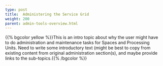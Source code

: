 ```yaml
---
type: post
title:  Administering the Service Grid
weight: 200
parent: admin-tools-overview.html
---
```

 
 {{% bgcolor yellow %}}This is an intro topic about why the user might have to do administration and maintenance tasks for Spaces and Processing Units. Need to write some introductory text (might be best to copy from existing content from original administration section(s), and maybe provide links to the sub-topics.{{% /bgcolor %}}


